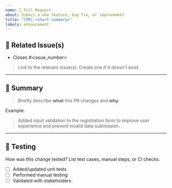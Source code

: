 ```yaml
---
name: 🚀 Pull Request
about: Submit a new feature, bug fix, or improvement
title: "[PR] <short summary>"
labels: enhancement
---
```


## 🔗 Related Issue(s)

- Closes #<issue_number>

> Link to the relevant issue(s). Create one if it doesn't exist.

---

## 📝 Summary

> Briefly describe **what** this PR changes and **why**.

Example:
> Added input validation to the registration form to improve user experience and prevent invalid data submission.

---

## 🧪 Testing

How was this change tested? List test cases, manual steps, or CI checks.

- [ ] Added/updated unit tests
- [ ] Performed manual testing
- [ ] Validated with stakeholders
